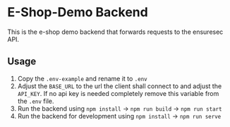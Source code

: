# E-Shop-Demo Backend
This is the e-shop demo backend that forwards requests to the ensuresec API.

## Usage
1. Copy the `.env-example` and rename it to `.env`
2. Adjust the `BASE_URL` to the url the client shall connect to and adjust the `API_KEY`. If no api key is needed completely remove this variable from the `.env` file.
3. Run the backend using `npm install` -> `npm run build` -> `npm run start`
4. Run the backend for development using `npm install` -> `npm run serve`

